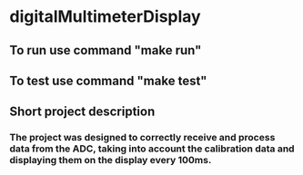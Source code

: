 # digitalMultimeterDisplay

## To run use command "**make run**"
## To test use command "**make test**"

## Short project description
### The project was designed to correctly receive and process data from the ADC, taking into account the calibration data and displaying them on the display every 100ms.
